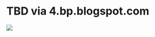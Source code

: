 <!--
id: 716441006
link: http://tumblr.atmos.org/post/716441006/tbd-via-4-bp-blogspot-com
slug: tbd-via-4-bp-blogspot-com
date: Sat Jun 19 2010 16:52:55 GMT-0700 (PDT)
publish: 2010-06-019
tags: 
title: TBD via 4.bp.blogspot.com
-->


TBD via 4.bp.blogspot.com
=========================

![](http://www.tumblr.com/photo/1280/atmos/716441006/1/tumblr_l4ad07YRHy1qz4sng)

